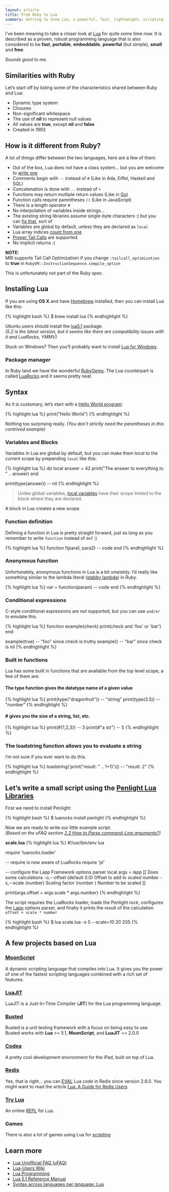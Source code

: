 ```yaml
---
layout: article
title: From Ruby to Lua
summary: Getting to know Lua, a powerful, fast, lightweight, scripting language.
--- 
```


I’ve been meaning to take a closer look at [Lua](http://lua.org/) for quite
some time now. It is described as a proven, robust programming language that is
also considered to be **fast**, **portable**, **embeddable**, **powerful**
(but simple), **small** and **free**.

_Sounds good to me._

## Similarities with Ruby

Let’s start off by listing some of the 
characteristics shared between Ruby and Lua:

 - Dynamic type system
 - Closures
 - Non-significant whitespace
 - The use of **nil** to represent null values
 - All values are **true**, except **nil** and **false**
 - Created in 1993

## How is it different from Ruby?

A lot of things differ between the two languages, here are a few of them:

 - Out of the box, Lua does not have a class system…
   but you are welcome to [write one](http://lua-users.org/wiki/SimpleLuaClasses)
 - Comments begin with `--` instead of `#` (Like in Ada, Eiffel, Haskell and SQL)
 - Concatenation is done with `..` instead of `+`
 - Functions may return multiple return values
   (Like in [Go](http://golang.org/doc/effective_go.html#multiple-returns))
 - Function calls require parentheses `()` (Like in JavaScript)
 - There is a length operator `#`
 - No interpolation of variables inside strings…
 - The existing string libraries assume single-byte characters :(
   but you can [fix that](http://lua-users.org/wiki/StringInterpolation), sort of
 - Variables are global by default, unless they are declared as `local`
 - Lua array indices [count from one](http://lua-users.org/wiki/CountingFromOne)
 - [Proper Tail Calls](http://www.lua.org/pil/6.3.html) are supported.
 - No implicit returns :(

**NOTE:**
<br>
MRI supports Tail Call Optimizatioin if you change `:tailcall_optimization` to **true** 
in `RubyVM::InstructionSequence.compile_option`

This is unfortunately not part of the Ruby spec.

## Installing Lua

If you are using **OS X** and have [Homebrew](http://brew.sh/) 
installed, then you can install Lua like this:

{% highlight bash %}
$ brew install lua
{% endhighlight %}

Ubuntu users should install the 
[lua5.1](http://packages.ubuntu.com/raring/lua5.1) package.
<br>
_(5.2 is the latest version, but it seems like there
are compatibility issues with it and LuaRocks, YMMV)_

Stuck on Windows? Then you’ll probably want to install
[Lua for Windows](https://code.google.com/p/luaforwindows/).

### Package manager

In Ruby land we have the wonderful [RubyGems](http://rubygems.org/).
The Lua counterpart is called [LuaRocks](http://luarocks.org/) 
and it seems pretty neat.

## Syntax

As it is customary, let’s start with a
[Hello World program](http://en.wikipedia.org/wiki/Hello_world_program):

{% highlight lua %}
print("Hello World")
{% endhighlight %}

Nothing too surprising really. _(You don’t strictly need the 
parentheses in this contrived example)_

### Variables and Blocks

Variables in Lua are global by default, but you can make them local to the current scope by prepending `local` like this:

{% highlight lua %}
do
  local answer = 42
  print("The answer to everything is: " .. answer)
end

print(type(answer)) -- nil
{% endhighlight %}

> Unlike global variables, [local variables](http://www.lua.org/pil/4.2.html) 
have their scope limited to the block where they are declared.

A block in Lua creates a new scope.

### Function definition

Defining a function in Lua is pretty straight forward,
just as long as you remember to write `function` instead of `def` :)

{% highlight lua %}
function f(para1, para2)
  -- code
end
{% endhighlight %}

### Anonymous function

Unfortunately, anonymous functions in Lua is a bit unwieldy.
I’d really like something similar to the lambda literal 
([stabby lambda](http://railspikes.com/2008/9/8/lambda-in-ruby-1-9)) in Ruby.

{% highlight lua %}
var = function(param)
  -- code
end
{% endhighlight %}

### Conditional expressions

C-style conditional expressions are not supported, but you can 
use `and/or` to emulate this.

{% highlight lua %}
function example(check)
  print(check and 'foo' or 'bar')
end

example(true) -- "foo" since check is truthy
example()     -- "bar" since check is nil
{% endhighlight %}

### Built in functions

Lua has some built in functions that are available from the top level scope, a few of them are:

#### The type function gives the datatype name of a given value

{% highlight lua %}
print(type("dragonfruit")) -- "string"
print(type(3.5))           -- "number"
{% endhighlight %}

#### \# gives you the size of a string, list, etc.

{% highlight lua %}
print(#{1,2,3}) -- 3
print(#"a str") -- 5
{% endhighlight %}

### The loadstring function allows you to evaluate a string
I’m not sure if you ever want to do this.

{% highlight lua %}
loadstring('print("result: " .. 1+1)')() -- "result: 2"
{% endhighlight %}

## Let’s write a small script using the [Penlight Lua Libraries](https://github.com/stevedonovan/Penlight)

First we need to install Penlight:

{% highlight bash %}
$ luarocks install penlight
{% endhighlight %}

Now we are ready to write our little example script.
<br>
_(Based on the uFAQ section [2.2 How to Parse command-Line arguments?](http://www.luafaq.org/#T2.2))_

**scale.lua**
{% highlight lua %}
#!/usr/bin/env lua

require 'luarocks.loader'

-- require is now aware of LuaRocks
require 'pl'

-- configure the Lapp Framework options parser
local args = lapp [[
Does some calculations
  -o,--offset (default 0.0)  Offset to add to scaled number
  -s,--scale  (number)  Scaling factor
   <number> (number )  Number to be scaled
]]

print(args.offset + args.scale * args.number)
{% endhighlight %}

The script requires the LuaRocks loader, loads the Penlight rock,
configures the [Lapp](http://lua-users.org/wiki/LappFramework) 
options parser, and finally it prints the result of the 
calculation `offset + scale * number`

{% highlight bash %}
$ lua scale.lua -o 5 --scale=10 20
205
{% endhighlight %}

## A few projects based on Lua

### [MoonScript](http://moonscript.org/)

A dynamic scripting language that compiles into Lua. 
It gives you the power of one of the fastest scripting 
languages combined with a rich set of features.

### [LuaJIT](http://luajit.org/luajit.html)

LuaJIT is a Just-In-Time Compiler (**JIT**) for the Lua programming language.

### [Busted](http://olivinelabs.com/busted/)

Busted is a unit testing framework with a focus on being easy to use.
Busted works with **Lua** >= 5.1, **MoonScript**, and **LuaJIT** >= 2.0.0

### [Codea](http://twolivesleft.com/Codea/)

A pretty cool development environment for the iPad, built on top of Lua.

### [Redis](http://redis.io)

Yes, that is right… you can [EVAL](http://redis.io/commands/eval) 
Lua code in Redis since version 2.6.0.
You might want to read the article [Lua: A Guide for Redis Users](http://www.redisgreen.net/blog/2013/03/18/intro-to-lua-for-redis-programmers/)

### [Try Lua](http://trylua.org/)

An online [REPL](http://en.wikipedia.org/wiki/REPL) for Lua.

### Games

There is also a lot of games using Lua for 
[scripting](http://en.wikipedia.org/wiki/Category:Lua-scripted_video_games)

## Learn more

 - [Lua Unofficial FAQ (uFAQ)](http://www.luafaq.org/)
 - [Lua-Users Wiki](http://lua-users.org/wiki/)
 - [Lua Programming](http://en.wikibooks.org/wiki/Category:Lua_Programming)
 - [Lua 5.1 Reference Manual](http://www.lua.org/manual/5.1/manual.html)
 - [Syntax across languages per language: Lua](http://rigaux.org/language-study/syntax-across-languages-per-language/Lua.html)
